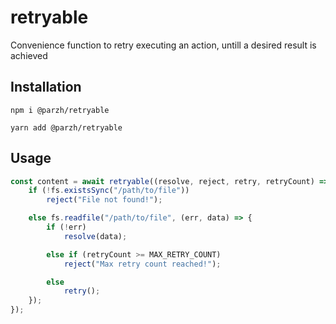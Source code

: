 # retryable

Convenience function to retry executing an action, untill a desired result is achieved

## Installation

```
npm i @parzh/retryable
```

```
yarn add @parzh/retryable
```

## Usage

```js
const content = await retryable((resolve, reject, retry, retryCount) => {
	if (!fs.existsSync("/path/to/file"))
		reject("File not found!");

	else fs.readfile("/path/to/file", (err, data) => {
		if (!err)
			resolve(data);

		else if (retryCount >= MAX_RETRY_COUNT)
			reject("Max retry count reached!");

		else
			retry();
	});
});
```
